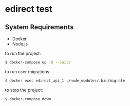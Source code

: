 # edirect test


## System Requirements

- Docker
- Node.js

to run the project:

```bash
$ docker-compose up -d --build
```

to run user migrations:

```bash
$ docker exec edirect_api_1 ./node_modules/.bin/migrate
```

to stop the project:

```bash
$ docker-compose down
```
